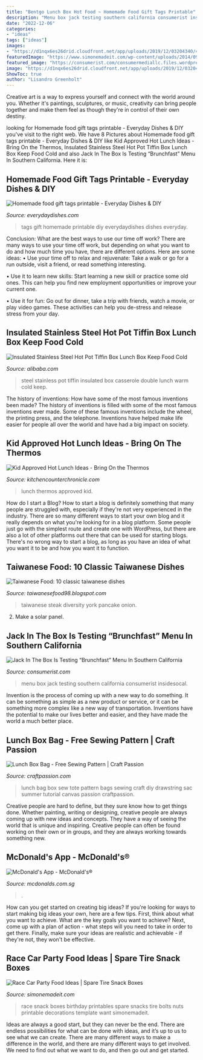```yaml
---
title: "Bentgo Lunch Box Hot Food ~ Homemade Food Gift Tags Printable"
description: "Menu box jack testing southern california consumerist insidesocal"
date: "2022-12-06"
categories:
- "ideas"
tags: ["ideas"]
images:
- "https://d1nqx6es26drid.cloudfront.net/app/uploads/2019/12/03204340/46955CK_McD-app-year-end-campaign-Pamplets_Pathed2.jpg"
featuredImage: "https://www.simonemadeit.com/wp-content/uploads/2014/09/Untitled-11.jpg"
featured_image: "https://consumerist.com/consumermediallc.files.wordpress.com/2016/08/brunchfastmenu.png?w=1060"
image: "https://d1nqx6es26drid.cloudfront.net/app/uploads/2019/12/03204340/46955CK_McD-app-year-end-campaign-Pamplets_Pathed2.jpg"
ShowToc: true
author: "Lisandro Greenholt"
---
```



Creative art is a way to express yourself and connect with the world around you. Whether it's paintings, sculptures, or music, creativity can bring people together and make them feel as though they're in control of their own destiny.

	

		
looking for Homemade food gift tags printable - Everyday Dishes &amp; DIY you've visit to the right web. We have 8 Pictures about Homemade food gift tags printable - Everyday Dishes &amp; DIY like Kid Approved Hot Lunch Ideas - Bring On the Thermos, Insulated Stainless Steel Hot Pot Tiffin Box Lunch Box Keep Food Cold and also Jack In The Box Is Testing “Brunchfast” Menu In Southern California. Here it is:
		
    
## Homemade Food Gift Tags Printable - Everyday Dishes &amp; DIY

<img loading=lazy src="http://everydaydishes.com/wp-content/uploads/2014/12/homemade-food-gift-tags-everydaydishes_com-H.jpg" onerror="this.onerror=null;this.src='https://tse2.mm.bing.net/th?id=OIP.3p6eQ1UxCv1WHvxEOds8ZgHaE3&amp;pid=15.1';" alt="Homemade food gift tags printable - Everyday Dishes &amp; DIY">

_Source: everydaydishes.com_

>tags gift homemade printable diy everydaydishes dishes everyday. 

	

Conclusion: What are the best ways to use our time off work?
There are many ways to use your time off work, but depending on what you want to do and how much time you have, there are different options. Here are some ideas: 
• Use your time off to relax and rejuvenate: Take a walk or go for a run outside, visit a friend, or read something interesting. 

• Use it to learn new skills: Start learning a new skill or practice some old ones. This can help you find new employment opportunities or improve your current one. 

• Use it for fun: Go out for dinner, take a trip with friends, watch a movie, or play video games. These activities can help you de-stress and release stress from your day.

    
## Insulated Stainless Steel Hot Pot Tiffin Box Lunch Box Keep Food Cold

<img loading=lazy src="https://sc01.alicdn.com/kf/HTB1fjNrKPDpK1RjSZFrq6y78VXaV/227069358/HTB1fjNrKPDpK1RjSZFrq6y78VXaV.jpg" onerror="this.onerror=null;this.src='https://tse4.mm.bing.net/th?id=OIP.qxOxdz6XueEU4NaGJSHQaQHaHa&amp;pid=15.1';" alt="Insulated Stainless Steel Hot Pot Tiffin Box Lunch Box Keep Food Cold">

_Source: alibaba.com_

>steel stainless pot tiffin insulated box casserole double lunch warm cold keep. 

	

The history of inventions: How have some of the most famous inventions been made?
The history of inventions is filled with some of the most famous inventions ever made. Some of these famous inventions include the wheel, the printing press, and the telephone. Inventions have helped make life easier for people all over the world and have had a big impact on society.

    
## Kid Approved Hot Lunch Ideas - Bring On The Thermos

<img loading=lazy src="http://www.kitchencounterchronicle.com/wp-content/uploads/2017/08/hot-lunch-ideas-social.jpg" onerror="this.onerror=null;this.src='https://tse1.mm.bing.net/th?id=OIP.-SjeTCpitreDuEq6lrAlmQHaHa&amp;pid=15.1';" alt="Kid Approved Hot Lunch Ideas - Bring On the Thermos">

_Source: kitchencounterchronicle.com_

>lunch thermos approved kid. 

	

How do I start a Blog?
How to start a blog is definitely something that many people are struggled with, especially if they're not very experienced in the industry. There are so many different ways to start your own blog and it really depends on what you're looking for in a blog platform. Some people just go with the simplest route and create one with WordPress, but there are also a lot of other platforms out there that can be used for starting blogs. There's no wrong way to start a blog, as long as you have an idea of what you want it to be and how you want it to function.

    
## Taiwanese Food: 10 Classic Taiwanese Dishes

<img loading=lazy src="http://www.caribbeanmedstudent.com/wp-content/uploads/2012/09/05/food-diversity-in-new-york/IMG_3515.jpg" onerror="this.onerror=null;this.src='https://tse3.mm.bing.net/th?id=OIP.Ge4V7DiBBcCGvFXL8LancwHaFi&amp;pid=15.1';" alt="Taiwanese Food: 10 classic taiwanese dishes">

_Source: taiwanesefood98.blogspot.com_

>taiwanese steak diversity york pancake onion. 

	

2. Make a solar panel.

    
## Jack In The Box Is Testing “Brunchfast” Menu In Southern California

<img loading=lazy src="https://consumerist.com/consumermediallc.files.wordpress.com/2016/08/brunchfastmenu.png?w=1060" onerror="this.onerror=null;this.src='https://tse1.mm.bing.net/th?id=OIP.f10byonIg3VAMtyVaMGZmQHaJ4&amp;pid=15.1';" alt="Jack In The Box Is Testing “Brunchfast” Menu In Southern California">

_Source: consumerist.com_

>menu box jack testing southern california consumerist insidesocal. 

	

Invention is the process of coming up with a new way to do something. It can be something as simple as a new product or service, or it can be something more complex like a new way of transportation. Inventions have the potential to make our lives better and easier, and they have made the world a much better place.

    
## Lunch Box Bag - Free Sewing Pattern | Craft Passion

<img loading=lazy src="https://www.craftpassion.com/wp-content/uploads/2014/09/lunch-box-bag.jpg" onerror="this.onerror=null;this.src='https://tse3.mm.bing.net/th?id=OIP.V6i3DvCI10sR-nrrpae58AHaE8&amp;pid=15.1';" alt="Lunch Box Bag - Free Sewing Pattern | Craft Passion">

_Source: craftpassion.com_

>lunch bag box sew tote pattern bags sewing craft diy drawstring sac summer tutorial canvas passion craftpassion. 

	

Creative people are hard to define, but they sure know how to get things done. Whether painting, writing or designing, creative people are always coming up with new ideas and concepts. They have a way of seeing the world that is unique and inspiring. Creative people can often be found working on their own or in groups, and they are always working towards something new.

    
## McDonald&#039;s App - McDonald&#039;s®

<img loading=lazy src="https://d1nqx6es26drid.cloudfront.net/app/uploads/2019/12/03204340/46955CK_McD-app-year-end-campaign-Pamplets_Pathed2.jpg" onerror="this.onerror=null;this.src='https://tse3.mm.bing.net/th?id=OIP.400zcWAWkjjyY6n697jQsgHaKu&amp;pid=15.1';" alt="McDonald&#039;s App - McDonald&#039;s®">

_Source: mcdonalds.com.sg_

>. 

	

How can you get started on creating big ideas?
If you're looking for ways to start making big ideas your own, here are a few tips. First, think about what you want to achieve. What are the key goals you want to achieve? Next, come up with a plan of action - what steps will you need to take in order to get there. Finally, make sure your ideas are realistic and achievable - if they're not, they won't be effective.

    
## Race Car Party Food Ideas | Spare Tire Snack Boxes

<img loading=lazy src="https://www.simonemadeit.com/wp-content/uploads/2014/09/Untitled-11.jpg" onerror="this.onerror=null;this.src='https://tse1.mm.bing.net/th?id=OIP.pXCVBC76GEXdiXFFGUyh3AHaF8&amp;pid=15.1';" alt="Race Car Party Food Ideas | Spare Tire Snack Boxes">

_Source: simonemadeit.com_

>race snack boxes birthday printables spare snacks tire bolts nuts printable decorations template want simonemadeit. 

	

Ideas are always a good start, but they can never be the end. There are endless possibilities for what can be done with ideas, and it’s up to us to see what we can create. There are many different ways to make a difference in the world, and there are many different ways to get involved. We need to find out what we want to do, and then go out and get started.

